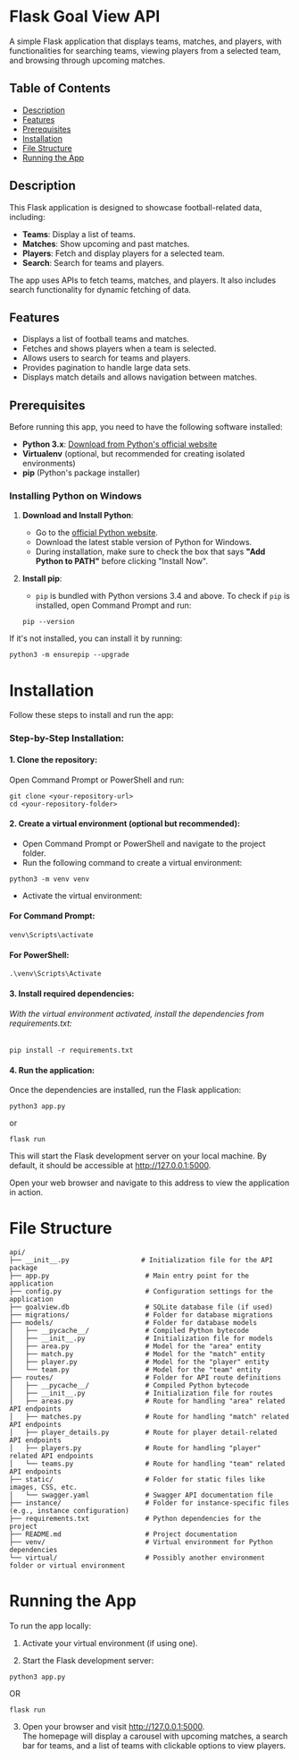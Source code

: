 # Flask Goal View API

A simple Flask application that displays teams, matches, and players, with functionalities for searching teams, viewing players from a selected team, and browsing through upcoming matches.

## Table of Contents

- [Description](#description)
- [Features](#features)
- [Prerequisites](#prerequisites)
- [Installation](#installation)
- [File Structure](#file-structure)
- [Running the App](#running-the-app)

## Description

This Flask application is designed to showcase football-related data, including:

- **Teams**: Display a list of teams.
- **Matches**: Show upcoming and past matches.
- **Players**: Fetch and display players for a selected team.
- **Search**: Search for teams and players.

The app uses APIs to fetch teams, matches, and players. It also includes search functionality for dynamic fetching of data.

## Features

- Displays a list of football teams and matches.
- Fetches and shows players when a team is selected.
- Allows users to search for teams and players.
- Provides pagination to handle large data sets.
- Displays match details and allows navigation between matches.

## Prerequisites

Before running this app, you need to have the following software installed:

- **Python 3.x**: [Download from Python's official website](https://www.python.org/downloads/)
- **Virtualenv** (optional, but recommended for creating isolated environments)
- **pip** (Python's package installer)

### Installing Python on Windows

1. **Download and Install Python**:
   - Go to the [official Python website](https://www.python.org/downloads/).
   - Download the latest stable version of Python for Windows.
   - During installation, make sure to check the box that says **"Add Python to PATH"** before clicking "Install Now".

2. **Install pip**:
   - `pip` is bundled with Python versions 3.4 and above. To check if `pip` is installed, open Command Prompt and run:

   ```
   pip --version
   ```
If it's not installed, you can install it by running:
```
python3 -m ensurepip --upgrade
```
# Installation
Follow these steps to install and run the app:

### Step-by-Step Installation:
#### 1. Clone the repository:

Open Command Prompt or PowerShell and run:

```
git clone <your-repository-url>
cd <your-repository-folder>
```
#### 2. Create a virtual environment (optional but recommended):

- Open Command Prompt or PowerShell and navigate to the project folder.
- Run the following command to create a virtual environment:
```
python3 -m venv venv
```
- Activate the virtual environment:
#### For Command Prompt:
```
venv\Scripts\activate
```
#### For PowerShell:

```
.\venv\Scripts\Activate
```
#### 3. Install required dependencies:

###### With the virtual environment activated, install the dependencies from requirements.txt:
```
pip install -r requirements.txt
```
#### 4. Run the application:

Once the dependencies are installed, run the Flask application:
```
python3 app.py
```
or
```
flask run
```

This will start the Flask development server on your local machine. By default, it should be accessible at http://127.0.0.1:5000.

Open your web browser and navigate to this address to view the application in action.

# File Structure
```
api/
├── __init__.py                  # Initialization file for the API package
├── app.py                        # Main entry point for the application
├── config.py                     # Configuration settings for the application
├── goalview.db                   # SQLite database file (if used)
├── migrations/                   # Folder for database migrations
├── models/                       # Folder for database models
│   ├── __pycache__/              # Compiled Python bytecode
│   ├── __init__.py               # Initialization file for models
│   ├── area.py                   # Model for the "area" entity
│   ├── match.py                  # Model for the "match" entity
│   ├── player.py                 # Model for the "player" entity
│   └── team.py                   # Model for the "team" entity
├── routes/                       # Folder for API route definitions
│   ├── __pycache__/              # Compiled Python bytecode
│   ├── __init__.py               # Initialization file for routes
│   ├── areas.py                  # Route for handling "area" related API endpoints
│   ├── matches.py                # Route for handling "match" related API endpoints
│   ├── player_details.py         # Route for player detail-related API endpoints
│   ├── players.py                # Route for handling "player" related API endpoints
│   └── teams.py                  # Route for handling "team" related API endpoints
├── static/                       # Folder for static files like images, CSS, etc.
│   └── swagger.yaml              # Swagger API documentation file
├── instance/                     # Folder for instance-specific files (e.g., instance configuration)
├── requirements.txt              # Python dependencies for the project
├── README.md                     # Project documentation
├── venv/                         # Virtual environment for Python dependencies
└── virtual/                      # Possibly another environment folder or virtual environment
```

# Running the App
To run the app locally:

1. Activate your virtual environment (if using one).

2. Start the Flask development server:
```
python3 app.py
```
OR
```
flask run
```

3. Open your browser and visit http://127.0.0.1:5000. 
\
The homepage will display a carousel with upcoming matches, a search bar for teams, and a list of teams with clickable options to view players.